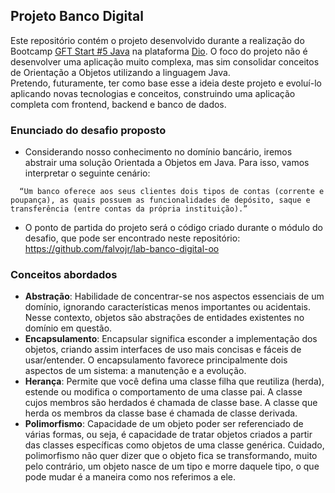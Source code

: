## Projeto Banco Digital

Este repositório contém o projeto desenvolvido durante a realização do Bootcamp [GFT Start #5 Java](https://www.dio.me/bootcamp/gft-start-5-java) na plataforma [Dio](https://www.dio.me/).
O foco do projeto não é desenvolver uma aplicação muito complexa, mas sim consolidar conceitos de Orientação a Objetos utilizando a linguagem Java.  
Pretendo, futuramente, ter como base esse a ideia deste projeto e evoluí-lo aplicando novas tecnologias e conceitos, construindo uma aplicação completa com frontend, backend e banco de dados.

### Enunciado do desafio proposto
- Considerando nosso conhecimento no domínio bancário, iremos abstrair uma solução Orientada a Objetos em Java. Para isso, vamos interpretar o seguinte cenário: 
~~~
  “Um banco oferece aos seus clientes dois tipos de contas (corrente e poupança), as quais possuem as funcionalidades de depósito, saque e transferência (entre contas da própria instituição).”
~~~  

- O ponto de partida do projeto será o código criado durante o módulo do desafio, que pode ser encontrado neste repositório: https://github.com/falvojr/lab-banco-digital-oo  

### Conceitos abordados  
- **Abstração**: Habilidade de concentrar-se nos aspectos essenciais de um domínio, ignorando características menos importantes ou acidentais. Nesse contexto, objetos são abstrações de entidades existentes no domínio em questão.  
- **Encapsulamento**: Encapsular significa esconder a implementação dos objetos, criando assim interfaces de uso mais concisas e fáceis de usar/entender. O encapsulamento favorece principalmente dois aspectos de um sistema: a manutenção e a evolução.  
- **Herança**: Permite que você defina uma classe filha que reutiliza (herda), estende ou modifica o comportamento de uma classe pai. A classe cujos membros são herdados é chamada de classe base. A classe que herda os membros da classe base é chamada de classe derivada.  
- **Polimorfismo**: Capacidade de um objeto poder ser referenciado de várias formas, ou seja, é capacidade de tratar objetos criados a partir das classes específicas como objetos de uma classe genérica. Cuidado, polimorfismo não quer dizer que o objeto fica se transformando, muito pelo contrário, um objeto nasce de um tipo e morre daquele tipo, o que pode mudar é a maneira como nos referimos a ele.
